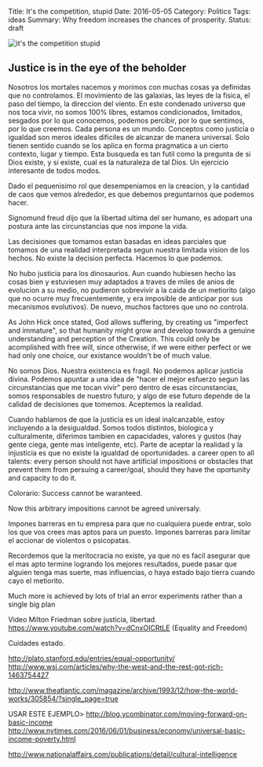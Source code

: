 Title: It's the competition, stupid
Date: 2016-05-05
Category: Politics 
Tags: ideas
Summary: Why freedom increases the chances of prosperity.
Status: draft

![it's the competition stupid](/images/competition.jpg "Picture of Advertisements in Saigon")

## Justice is in the eye of the beholder

Nosotros los mortales
nacemos y morimos con muchas cosas ya definidas que no controlamos.
El movimiento de las galaxias, las leyes de la fisica, el paso del tiempo, la direccion del viento.
En este condenado universo que nos toca vivir,
no somos 100% libres, estamos condicionados, limitados, sesgados por lo que conocemos,
podemos percibir, por lo que sentimos, por lo que creemos. 
Cada persona es un mundo.
Conceptos como justicia o igualdad son meros ideales dificiles de alcanzar de manera 
universal. Solo tienen sentido cuando se los aplica en forma pragmatica a un cierto contexto,
lugar y tiempo. Esta busqueda es tan futil como la pregunta de si Dios existe, y si existe, cual
es la naturaleza de tal Dios. Un ejercicio interesante de todos modos.

Dado el pequenisimo rol que desempeniamos en la creacion, y la cantidad de caos
que vemos alrededor, es que debemos preguntarnos que podemos hacer.

Signomund freud dijo que la libertad ultima del ser humano, es adopart una postura
ante las circunstancias que nos impone la vida.

Las decisiones que tomamos estan basadas en ideas parciales que tomamos de
una realidad interpretada segun nuestra limitada vision de los hechos.
No existe la decision perfecta. Hacemos lo que podemos.

No hubo justicia para los dinosaurios. Aun cuando hubiesen hecho las cosas bien y estuviesen
muy adaptados a traves de miles de anios de evolucion a su medio, no pudieron 
sobrevivir a la caida de un metiorito (algo que no ocurre muy frecuentemente, y era imposible
de anticipar por sus mecanismos evolutivos). De nuevo, muchos factores que uno no controla.

As John Hick once stated, God allows suffering, by creating us "imperfect and immature", so
that humanity might grow and develop towards a genuine understanding and perception of the Creation.
This could only be acomplished with free will, since otherwise, if we were either perfect or we had
only one choice, our existance wouldn't be of much value.


No somos Dios. Nuestra existencia es fragil. No podemos aplicar justicia divina.
Podemos apuntar a una idea de "hacer el mejor esfuerzo segun las circunstancias que me tocan vivir"
pero dentro de esas circunstancias, somos responsables de nuestro futuro, y algo de ese futuro
depende de la calidad de decisiones que tomemos.
Aceptemos la realidad.

Cuando hablamos de que la justicia es un ideal inalcanzable, estoy incluyendo a la desigualdad.
Somos todos distintos, biologica y culturalmente, diferimos tambien en capacidades, valores y gustos (hay gente ciega, gente mas inteligente, etc).
Parte de aceptar la realidad y la injusticia es que no existe la igualdad de oportunidades.
a career open to all talents: every person should not have artificial impositions or obstacles that prevent
them from persuing a career/goal, should they have the oportunity and capacity to do it.

Colorario: Success cannot be waranteed.

Now this arbitrary impositions cannot be agreed universaly. 

Impones barreras en tu empresa para que no cualquiera puede entrar, solo los que vos crees mas aptos para un puesto.
Impones barreras para limitar el accionar de violentos o psicopatas.


Recordemos que la meritocracia no existe, ya que no es facil asegurar que el mas apto 
termine logrando los mejores resultados, puede pasar que alguien tenga mas suerte, mas influencias,
o haya estado bajo tierra cuando cayo el metiorito.

Much more is achieved by lots of trial an error experiments rather than a single big plan

Video Milton Friedman sobre justicia, libertad.
https://www.youtube.com/watch?v=dCnxOICRtLE (Equality and Freedom)

Cuidades estado.

http://plato.stanford.edu/entries/equal-opportunity/
http://www.wsj.com/articles/why-the-west-and-the-rest-got-rich-1463754427

http://www.theatlantic.com/magazine/archive/1993/12/how-the-world-works/305854/?single_page=true


USAR ESTE EJEMPLO>
http://blog.ycombinator.com/moving-forward-on-basic-income
http://www.nytimes.com/2016/06/01/business/economy/universal-basic-income-poverty.html

http://www.nationalaffairs.com/publications/detail/cultural-intelligence
